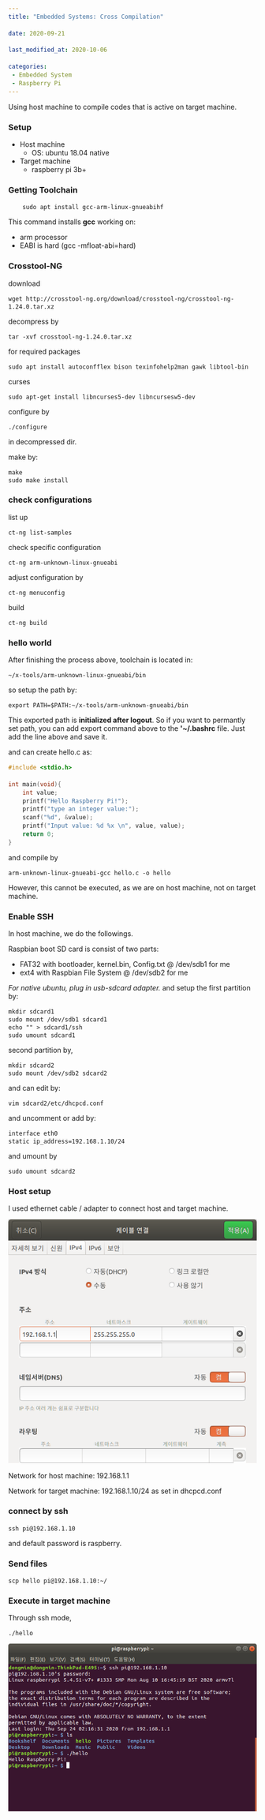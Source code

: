 ```yaml
---
title: "Embedded Systems: Cross Compilation"

date: 2020-09-21

last_modified_at: 2020-10-06

categories:
 - Embedded System
 - Raspberry Pi
---
```


Using host machine to compile codes that is active on target machine.

### Setup
- Host machine
	- OS: ubuntu 18.04 native
- Target machine
	- raspberry pi 3b+
	
### Getting Toolchain
```
	sudo apt install gcc-arm-linux-gnueabihf
```

This command installs **gcc** working on:
- arm processor
- EABI is hard (gcc -mfloat-abi=hard)

### Crosstool-NG
download
```
wget http://crosstool-ng.org/download/crosstool-ng/crosstool-ng-1.24.0.tar.xz
```

decompress by
```
tar -xvf crosstool-ng-1.24.0.tar.xz
```

for required packages
```
sudo apt install autoconfflex bison texinfohelp2man gawk libtool-bin
```

curses
```
sudo apt-get install libncurses5-dev libncursesw5-dev
```

configure by
```
./configure
```
in decompressed dir.

make by:
```
make
sudo make install
```


### check configurations
list up
```
ct-ng list-samples
```	

check specific configuration
```
ct-ng arm-unknown-linux-gnueabi
```
	
adjust configuration by
```
ct-ng menuconfig
```

build
```
ct-ng build
```

### hello world
After finishing the process above,
toolchain is located in:
```
~/x-tools/arm-unknown-linux-gnueabi/bin
```

so setup the path by:
```
export PATH=$PATH:~/x-tools/arm-unknown-gnueabi/bin
```

This exported path is **initialized after logout**.
So if you want to permantly set path, you can add export command above to the **'~/.bashrc** file. Just add the line above and save it.


and can create hello.c as:
```c
#include <stdio.h>

int main(void){
	int value;
	printf("Hello Raspberry Pi!");
	printf("type an integer value:");
	scanf("%d", &value);
	printf("Input value: %d %x \n", value, value);
	return 0;
}
```

and compile by
```
arm-unknown-linux-gnueabi-gcc hello.c -o hello
```

However, this cannot be executed, as we are on host machine, not on target machine.

### Enable SSH

In host machine, we do the followings.

Raspbian boot SD card is consist of two parts:
- FAT32 with bootloader, kernel.bin, Config.txt @ /dev/sdb1 for me
- ext4 with Raspbian File System @ /dev/sdb2 for me


*For native ubuntu, plug in usb-sdcard adapter.*
and setup the first partition by:

```
mkdir sdcard1
sudo mount /dev/sdb1 sdcard1
echo "" > sdcard1/ssh
sudo umount sdcard1
``` 

second partition by, 
```
mkdir sdcard2
sudo mount /dev/sdb2 sdcard2
```

and can edit by:
```
vim sdcard2/etc/dhcpcd.conf
```

and uncomment or add by:
```
interface eth0
static ip_address=192.168.1.10/24
```
 and umount by
```
sudo umount sdcard2 
```
 
 
 

### Host setup

I used ethernet cable / adapter to connect host and target machine.


![host_nw_setup](/assets/images/embedded/host_nw_setup.png  "host_nw_setup")


Network for host machine: 192.168.1.1

Network for target machine: 192.168.1.10/24 as set in dhcpcd.conf

### connect by ssh
```
ssh pi@192.168.1.10
```

and default password is raspberry.

### Send files
```
scp hello pi@192.168.1.10:~/
```

### Execute in target machine
Through ssh mode,
```
./hello
```

![hello](/assets/images/embedded/hello_cross_compile.png)
